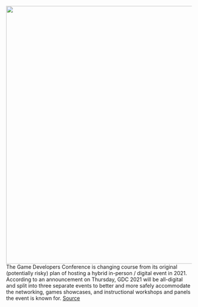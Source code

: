 <img src='https://cdn.vox-cdn.com/thumbor/-KBETJ6-mXVqbxMBNOi1IGraV04=/0x0:2040x1360/1200x800/filters:focal(857x517:1183x843)/cdn.vox-cdn.com/uploads/chorus_image/image/68840090/acastro_200302_1777_GDC_0002.0.0.jpg' width='700px' /><br/>
The Game Developers Conference is changing course from its original (potentially risky) plan of hosting a hybrid in-person / digital event in 2021. According to an announcement on Thursday, GDC 2021 will be all-digital and split into three separate events to better and more safely accommodate the networking, games showcases, and instructional workshops and panels the event is known for.
<a href='https://www.theverge.com/2021/2/18/22290109/gdc-digital-only-masterclass-showcase-2021'> Source <a/>